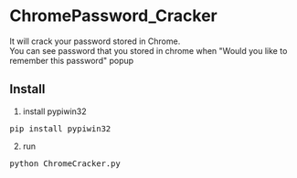 # ChromePassword_Cracker
It will crack your password stored in Chrome.<br>
You can see password that you stored in chrome when "Would you like to remember this password" popup 

## Install
1. install pypiwin32
<pre>pip install pypiwin32</pre>
2. run
<pre>python ChromeCracker.py</pre>
